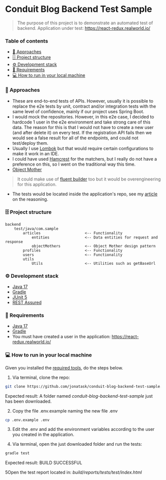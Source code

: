 # Conduit Blog Backend Test Sample

> The purpose of this project is to demonstrate an automated test of backend. Application under test: https://react-redux.realworld.io/

### Table of contents
- [📝 Approaches](#-approaches)
- [🗄️ Project structure](#-project-structure)
- [⚙️ Development stack](#-development-stack)
- [🔧 Requirements](#-requirements)
- [💻 How to run in your local machine](#-how-to-run-in-your-local-machine)

### 📝 Approaches

- These are end-to-end tests of APIs. However, usually it is possible to replace the e2e tests by unit, contract and/or integration tests with the same level of confidence, mainly if our project uses Spring Boot.
- I would mock the repositories. However, in this e2e case, I decided to hardcode 1 user in the e2e environment and take strong care of this data.
  The reason for this is that I would not have to create a new user (and after delete it) on every test.
  If the registration API fails then we would see a false result for all of the endpoints, and could not test/deploy them.
- Usually I use [Lombok](https://projectlombok.org/) but that would require certain configurations to make it work in an IDE. 
- I could have used [Hamcrest](http://hamcrest.org/) for the matchers, but I really do not have a preference on this, so I went on the traditional way this time.
- [Object Mother](https://martinfowler.com/bliki/ObjectMother.html)
> It could make use of [fluent builder](https://reflectoring.io/objectmother-fluent-builder/) too but it would be overengineering for this application.
- The tests would be located inside the application's repo, see my [article](https://medium.com/justeattakeaway-tech/where-to-save-test-automation-scripts-c19642a07cb3) on the reasoning.

### 🗄️ Project structure

```
backend
    test/java/com.sample
        articles                    <-- Functionality
            entities                <-- Data entities for request and response
            objectMothers           <-- Object Mother design pattern
        profiles                    <-- Functionality
        users                       <-- Functionality
        utils
            Utils                   <-- Utilities such as getBaseUrl
```

### ⚙️ Development stack

- [Java 17](https://www.oracle.com/java/technologies/javase/jdk17-archive-downloads.html)
- [Gradle](https://gradle.org/)
- [JUnit 5](https://junit.org/junit5/)
- [REST Assured](https://rest-assured.io/)

### 🔧 Requirements

- [Java 17](https://www.oracle.com/java/technologies/javase/jdk17-archive-downloads.html)
- [Gradle](https://gradle.org/)
- You must have created a user in the application: https://react-redux.realworld.io/

### 💻 How to run in your local machine

Given you installed the [required tools](#-requirements), do the steps below.

1. Via terminal, clone the repo:

```sh
git clone https://github.com/jonatask/conduit-blog-backend-test-sample.git
```

Expected result: A folder named _conduit-blog-backend-test-sample_ just has been downloaded.

2. Copy the file .env.example naming the new file .env
```sh
cp .env.example .env
```

3. Edit the .env and add the environment variables according to the user you created in the application.

4. Via terminal, open the just downloaded folder and run the tests:

```sh
gradle test
```

Expected result: BUILD SUCCESSFUL

5Open the test report located in: _build/reports/tests/test/index.html_